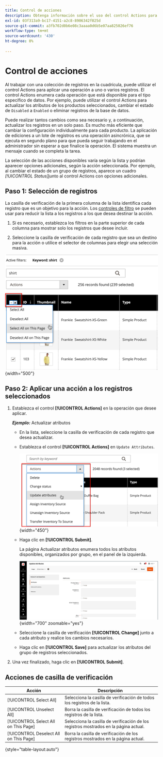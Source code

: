 ```yaml
---
title: Control de acciones
description: Obtenga información sobre el uso del control Actions para aplicar una operación a uno o varios registros del administrador.
exl-id: 03f313a9-bc17-4151-a2c8-8906342f025d
source-git-commit: a3fb702d0b6e08c3aaaa0d6b5e07aa825026ef76
workflow-type: tm+mt
source-wordcount: '430'
ht-degree: 0%

---
```


# Control de acciones

Al trabajar con una colección de registros en la cuadrícula, puede utilizar el control Actions para aplicar una operación a uno o varios registros. El control Actions enumera cada operación que está disponible para el tipo específico de datos. Por ejemplo, puede utilizar el control Actions para actualizar los atributos de los productos seleccionados, cambiar el estado de `Disabled` a `Enabled` o eliminar registros de la base de datos.

Puede realizar tantos cambios como sea necesario y, a continuación, actualizar los registros en un solo paso. Es mucho más eficiente que cambiar la configuración individualmente para cada producto. La aplicación de ediciones a un lote de registros es una operación asincrónica, que se ejecuta en segundo plano para que pueda seguir trabajando en el administrador sin esperar a que finalice la operación. El sistema muestra un mensaje cuando se completa la tarea.

La selección de las acciones disponibles varía según la lista y podrían aparecer opciones adicionales, según la acción seleccionada. Por ejemplo, al cambiar el estado de un grupo de registros, aparece un cuadro _[!UICONTROL Status]_&#x200B;junto al control Actions con opciones adicionales.

## Paso 1: Selección de registros

La casilla de verificación de la primera columna de la lista identifica cada registro que es un objetivo para la acción. Los [controles de filtro](admin-grid-controls.md) se pueden usar para reducir la lista a los registros a los que desea destinar la acción.

1. Si es necesario, establezca los filtros en la parte superior de cada columna para mostrar solo los registros que desee incluir.

1. Seleccione la casilla de verificación de cada registro que sea un destino para la acción o utilice el selector de columnas para elegir una selección masiva.

![Seleccionar o anular la selección de todo o todo en la página](./assets/action-change-selection.png){width="500"}

## Paso 2: Aplicar una acción a los registros seleccionados

1. Establezca el control **[!UICONTROL Actions]** en la operación que desee aplicar.

   **_Ejemplo:_** Actualizar atributos

   - En la lista, seleccione la casilla de verificación de cada registro que desea actualizar.

   - Establezca el control **[!UICONTROL Actions]** en `Update Attributes`.

     ![Seleccione la acción Actualizar atributos](./assets/action-select.png){width="450"}

   - Haga clic en **[!UICONTROL Submit]**.

     La página Actualizar atributos enumera todos los atributos disponibles, organizados por grupo, en el panel de la izquierda.

     ![Actualizar página de atributos](./assets/action-update-attributes.png){width="700" zoomable="yes"}

   - Seleccione la casilla de verificación **[!UICONTROL Change]** junto a cada atributo y realice los cambios necesarios.

   - Haga clic en **[!UICONTROL Save]** para actualizar los atributos del grupo de registros seleccionados.

1. Una vez finalizado, haga clic en **[!UICONTROL Submit]**.

## Acciones de casilla de verificación

| Acción | Descripción |
|--- |--- |
| [!UICONTROL Select All] | Selecciona la casilla de verificación de todos los registros de la lista. |
| [!UICONTROL Unselect All] | Borra la casilla de verificación de todos los registros de la lista. |
| [!UICONTROL Select All on This Page] | Selecciona la casilla de verificación de los registros mostrados en la página actual. |
| [!UICONTROL Deselect All on This Page] | Borra la casilla de verificación de los registros mostrados en la página actual. |

{style="table-layout:auto"}
